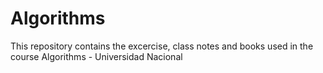 # Algorithms
This repository contains the excercise, class notes and books used in the course Algorithms - Universidad Nacional
